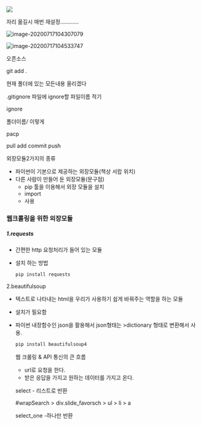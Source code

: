![](C:\Users\동민\AppData\Roaming\Typora\typora-user-images\image-20200717104255122.png)

자리 옮길시 매번 재설정............



![image-20200717104307079](C:\Users\동민\AppData\Roaming\Typora\typora-user-images\image-20200717104307079.png)



![image-20200717104533747](C:\Users\동민\AppData\Roaming\Typora\typora-user-images\image-20200717104533747.png)

오픈소스



git add . 

현재 폴더에 있는 모든내용 올리겠다



.gitignore 파일에 ignore할 파일이름 적기

ignore

폴더이름/ 이렇게





pacp

pull add commit push



외장모듈2가지의 종류



- 파이썬이 기본으로 제공하는 외장모듈(책상 서랍 위치)
- 다른 사람이 만들어 둔 외장모듈(문구점)
  - pip 툴을 이용해서 외장 모듈을 설치
  - import
  - 사용



### 웹크롤링을 위한 외장모듈

##### 1.requests

- 간편한 http 요청처리가 들어 있는 모듈

- 설치 하는 방법

  ``` python
  pip install requests
  
  ```

2.beautifulsoup

- 텍스트로 나타내는 html을 우리가 사용하기 쉽게 바꿔주는 역할을 하는 모듈

- 설치가 필요함

- 파이썬 내장함수인 json을 활용해서 json형태는 >dictionary 형태로 변환해서 사용.

  ``` python
  pip install beautifulsoup4
  ```

  

  

  웹 크롤링 & API 통신의 큰 흐름

  

  - url로 요청을 한다.
  - 받은 응답을 가지고 원하는 데이터를 가지고 온다.

  

  select - 리스트로 반환

  \#wrapSearch > div.slide_favorsch > ul > li > a

  

  select_one -하나만 반환

  

  